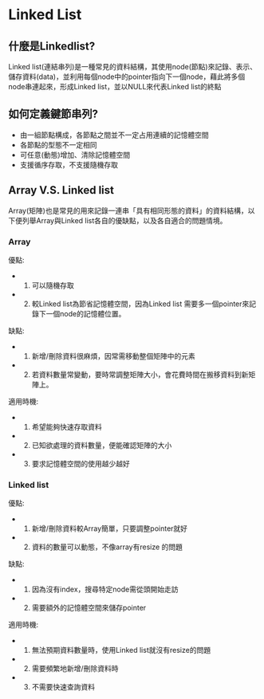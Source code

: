 # Linked List

## 什麼是Linkedlist?

Linked list(連結串列)是一種常見的資料結構，其使用node(節點)來記錄、表示、儲存資料(data)，並利用每個node中的pointer指向下一個node，藉此將多個node串連起來，形成Linked list，並以NULL來代表Linked list的終點

## 如何定義鍵節串列?

* 由一組節點構成，各節點之間並不一定占用連續的記憶體空間
* 各節點的型態不一定相同
* 可任意(動態)增加、清除記憶體空間
* 支援循序存取，不支援隨機存取

##  Array V.S. Linked list

Array(矩陣)也是常見的用來記錄一連串「具有相同形態的資料」的資料結構，以下便列舉Array與Linked list各自的優缺點，以及各自適合的問題情境。

### Array

優點: 
- 1. 可以隨機存取
- 2. 較Linked list為節省記憶體空間，因為Linked list 需要多一個pointer來記錄下一個node的記憶體位置。

缺點: 
- 1. 新增/刪除資料很麻煩，因常需移動整個矩陣中的元素
- 2. 若資料數量常變動，要時常調整矩陣大小，會花費時間在搬移資料到新矩陣上。

適用時機:
- 1. 希望能夠快速存取資料
- 2. 已知欲處理的資料數量，便能確認矩陣的大小
- 3. 要求記憶體空間的使用越少越好

### Linked list

優點: 
- 1. 新增/刪除資料較Array簡單，只要調整pointer就好
- 2. 資料的數量可以動態，不像array有resize 的問題

缺點: 
- 1. 因為沒有index，搜尋特定node需從頭開始走訪
- 2. 需要額外的記憶體空間來儲存pointer

適用時機: 
- 1. 無法預期資料數量時，使用Linked list就沒有resize的問題
- 2. 需要頻繁地新增/刪除資料時
- 3. 不需要快速查詢資料

